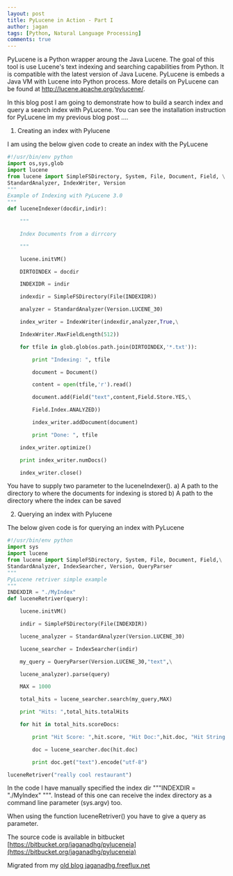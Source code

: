 ```yaml
---
layout: post
title: PyLucene in Action - Part I
author: jagan
tags: [Python, Natural Language Processing]
comments: true
---
```


PyLucene is a Python wrapper aroung the Java Lucene. The goal of this tool is use Lucene's text indexing and searching capabilities from Python. It is compatible with the latest version of Java Lucene. PyLucene is embeds a Java VM with Lucene into Python process. More details on PyLucene can be found at http://lucene.apache.org/pylucene/.

In this blog post I am going to demonstrate how to build a search index and query a search index with PyLucene. You can see the installation instruction for PyLucene im my previous blog post .... 
1) Creating an index with Pylucene

I am using the below given code to create an index with the PyLucene

```python
#!/usr/bin/env python
import os,sys,glob
import lucene
from lucene import SimpleFSDirectory, System, File, Document, Field, \
StandardAnalyzer, IndexWriter, Version
"""
Example of Indexing with PyLucene 3.0
"""
def luceneIndexer(docdir,indir):

	"""

	Index Documents from a dirrcory

	"""

	lucene.initVM()

	DIRTOINDEX = docdir

	INDEXIDR = indir

	indexdir = SimpleFSDirectory(File(INDEXIDR))

	analyzer = StandardAnalyzer(Version.LUCENE_30)

	index_writer = IndexWriter(indexdir,analyzer,True,\

	IndexWriter.MaxFieldLength(512))

	for tfile in glob.glob(os.path.join(DIRTOINDEX,'*.txt')):

		print "Indexing: ", tfile

		document = Document()

		content = open(tfile,'r').read()

		document.add(Field("text",content,Field.Store.YES,\

		Field.Index.ANALYZED))

		index_writer.addDocument(document)

		print "Done: ", tfile

	index_writer.optimize()

	print index_writer.numDocs()

	index_writer.close()

```

You have to supply two parameter to the luceneIndexer().
a) A path to the directory to where the documents for indexing is stored
b) A path to the directory where the index can be saved

2) Querying an index with Pylucene

The below given code is for querying an index with PyLucene

```python
#!/usr/bin/env python
import sys
import lucene
from lucene import SimpleFSDirectory, System, File, Document, Field,\
StandardAnalyzer, IndexSearcher, Version, QueryParser
"""
PyLucene retriver simple example
"""
INDEXDIR = "./MyIndex"
def luceneRetriver(query):

	lucene.initVM()

	indir = SimpleFSDirectory(File(INDEXDIR))

	lucene_analyzer = StandardAnalyzer(Version.LUCENE_30)

	lucene_searcher = IndexSearcher(indir)

	my_query = QueryParser(Version.LUCENE_30,"text",\

	lucene_analyzer).parse(query)

	MAX = 1000

	total_hits = lucene_searcher.search(my_query,MAX)

	print "Hits: ",total_hits.totalHits

	for hit in total_hits.scoreDocs:

		print "Hit Score: ",hit.score, "Hit Doc:",hit.doc, "Hit String:",hit.toString()

		doc = lucene_searcher.doc(hit.doc)

		print doc.get("text").encode("utf-8")

luceneRetriver("really cool restaurant")
```


In the code I have manually specified the index dir """INDEXDIR = "./MyIndex" """. Instead of this one can receive the index directory as a command line parameter (sys.argv) too.

When using the function luceneRetriver() you have to give a query as parameter. 

The source code is available in bitbucket [https://bitbucket.org/jaganadhg/pyluceneia](https://bitbucket.org/jaganadhg/pyluceneia)


Migrated from my [old blog jaganadhg.freeflux.net](https://web.archive.org/web/20160323193721/http://jaganadhg.freeflux.net/blog)
